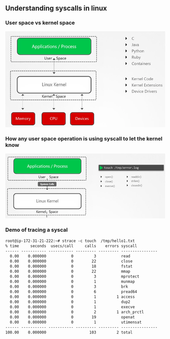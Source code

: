 ## Understanding syscalls in linux 

### User space vs kernel space

<img src="space.png">

### How any user space operation is using syscall to let the kernel know 

<img src="sys.png">

### Demo of tracing a syscal 

```
root@ip-172-31-21-222:~# strace -c touch  /tmp/hello1.txt 
% time     seconds  usecs/call     calls    errors syscall
------ ----------- ----------- --------- --------- ----------------
  0.00    0.000000           0         3           read
  0.00    0.000000           0        22           close
  0.00    0.000000           0        18           fstat
  0.00    0.000000           0        22           mmap
  0.00    0.000000           0         3           mprotect
  0.00    0.000000           0         1           munmap
  0.00    0.000000           0         3           brk
  0.00    0.000000           0         6           pread64
  0.00    0.000000           0         1         1 access
  0.00    0.000000           0         1           dup2
  0.00    0.000000           0         1           execve
  0.00    0.000000           0         2         1 arch_prctl
  0.00    0.000000           0        19           openat
  0.00    0.000000           0         1           utimensat
------ ----------- ----------- --------- --------- ----------------
100.00    0.000000                   103         2 total

```
